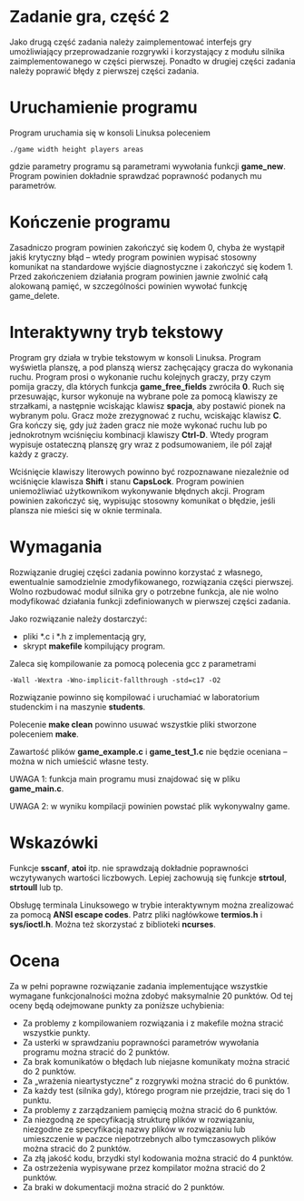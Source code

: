 # Zadanie gra, część 2	

Jako drugą część zadania należy zaimplementować interfejs gry umożliwiający przeprowadzanie rozgrywki i korzystający z modułu silnika zaimplementowanego w części pierwszej. Ponadto w drugiej części zadania należy poprawić błędy z pierwszej części zadania.

# Uruchamienie programu

Program uruchamia się w konsoli Linuksa poleceniem

```
./game width height players areas
```

gdzie parametry programu są parametrami wywołania funkcji **game_new**. Program powinien dokładnie sprawdzać poprawność podanych mu parametrów.

# Kończenie programu

Zasadniczo program powinien zakończyć się kodem 0, chyba że wystąpił jakiś krytyczny błąd – wtedy program powinien wypisać stosowny komunikat na standardowe wyjście diagnostyczne i zakończyć się kodem 1. Przed zakończeniem działania program powinien jawnie zwolnić całą alokowaną pamięć, w szczególności powinien wywołać funkcję game_delete.

# Interaktywny tryb tekstowy

Program gry działa w trybie tekstowym w konsoli Linuksa. Program wyświetla planszę, a pod planszą wiersz zachęcający gracza do wykonania ruchu. Program prosi o wykonanie ruchu kolejnych graczy, przy czym pomija graczy, dla których funkcja **game_free_fields** zwróciła **0**. Ruch się przesuwając, kursor wykonuje na wybrane pole za pomocą klawiszy ze strzałkami, a następnie wciskając klawisz **spacja**, aby postawić pionek na wybranym polu. Gracz może zrezygnować z ruchu, wciskając klawisz **C**. Gra kończy się, gdy już żaden gracz nie może wykonać ruchu lub po jednokrotnym wciśnięciu kombinacji klawiszy **Ctrl-D**. Wtedy program wypisuje ostateczną planszę gry wraz z podsumowaniem, ile pól zajął każdy z graczy.

Wciśnięcie klawiszy literowych powinno być rozpoznawane niezależnie od wciśnięcie klawisza **Shift** i stanu **CapsLock**. Program powinien uniemożliwiać użytkownikom wykonywanie błędnych akcji. Program powinien zakończyć się, wypisując stosowny komunikat o błędzie, jeśli plansza nie mieści się w oknie terminala.

# Wymagania

Rozwiązanie drugiej części zadania powinno korzystać z własnego, ewentualnie samodzielnie zmodyfikowanego, rozwiązania części pierwszej. Wolno rozbudować moduł silnika gry o potrzebne funkcja, ale nie wolno modyfikować działania funkcji zdefiniowanych w pierwszej części zadania.

Jako rozwiązanie należy dostarczyć:
- pliki *.c i *.h z implementacją gry,
- skrypt **makefile** kompilujący program.

Zaleca się kompilowanie za pomocą polecenia gcc z parametrami

```
-Wall -Wextra -Wno-implicit-fallthrough -std=c17 -O2
```

Rozwiązanie powinno się kompilować i uruchamiać w laboratorium studenckim i na maszynie **students**.

Polecenie **make clean** powinno usuwać wszystkie pliki stworzone poleceniem **make**.

Zawartość plików **game_example.c** i **game_test_1.c** nie będzie oceniana – można w nich umieścić własne testy.

UWAGA 1: funkcja main programu musi znajdować się w pliku **game_main.c**.

UWAGA 2: w wyniku kompilacji powinien powstać plik wykonywalny game.

# Wskazówki

Funkcje **sscanf**, **atoi** itp. nie sprawdzają dokładnie poprawności wczytywanych wartości liczbowych. Lepiej zachowują się funkcje **strtoul**, **strtoull** lub tp.

Obsługę terminala Linuksowego w trybie interaktywnym można zrealizować za pomocą **ANSI escape codes**. Patrz pliki nagłówkowe **termios.h** i **sys/ioctl.h**. Można też skorzystać z biblioteki **ncurses**.

# Ocena

Za w pełni poprawne rozwiązanie zadania implementujące wszystkie wymagane funkcjonalności można zdobyć maksymalnie 20 punktów. Od tej oceny będą odejmowane punkty za poniższe uchybienia:

- Za problemy z kompilowaniem rozwiązania i z makefile można stracić wszystkie punkty.
- Za usterki w sprawdzaniu poprawności parametrów wywołania programu można stracić do 2 punktów.
- Za brak komunikatów o błędach lub niejasne komunikaty można stracić do 2 punktów.
- Za „wrażenia nieartystyczne” z rozgrywki można stracić do 6 punktów.
- Za każdy test (silnika gdy), którego program nie przejdzie, traci się do 1 punktu.
- Za problemy z zarządzaniem pamięcią można stracić do 6 punktów.
- Za niezgodną ze specyfikacją strukturę plików w rozwiązaniu, niezgodne ze specyfikacją nazwy plików w rozwiązaniu lub umieszczenie w paczce niepotrzebnych albo tymczasowych plików można stracić do 2 punktów.
- Za złą jakość kodu, brzydki styl kodowania można stracić do 4 punktów.
- Za ostrzeżenia wypisywane przez kompilator można stracić do 2 punktów.
- Za braki w dokumentacji można stracić do 2 punktów.

